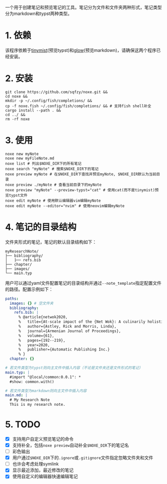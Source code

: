 一个用于创建笔记和预览笔记的工具。笔记分为文件和文件夹两种形式，笔记类型分为markdown和typst两种类型。

# 1. 依赖

该程序依赖于[tinymist](https://github.com/Myriad-Dreamin/tinymist)(预览typst)和[glow](https://github.com/charmbracelet/glow)(预览markdown)，请确保这两个程序已经安装。

# 2. 安装
  
```shell
git clone https://github.com/sqfzy/noxe.git &&
cd noxe &&
mkdir -p ~/.config/fish/completions/ &&
cp -f noxe.fish ~/.config/fish/completions/ && # 支持fish shell补全
cargo install --path . &&
cd ../ &&
rm -rf noxe
```

# 3. 使用

```shell
noxe new myNote
noxe new myFileNote.md
noxe list # 列出$NOXE_DIR下的所有笔记
noxe search "myNote" # 搜索$NOXE_DIR下的笔记
noxe preview myNote # 在$NOXE_DIR下查找并预览myNote, $NOXE_DIR默认为当前目录
noxe preview ./myNote # 查看当前目录下的myNote
noxe preview "myNote" --preview-typst="cat" # 使用cat(而不是tinymist)预览typst文件
noxe edit myNote # 使用默认编辑器vim编辑myNote
noxe edit myNote --editor="nvim" # 使用neovim编辑myNote
```

# 4. 笔记的目录结构

文件夹形式的笔记，笔记的默认目录结构如下：

```
myResearchNote/
├── bibliography/
│   ├── refs.bib
├── chapter/
├── images/
└── main.typ
```

用户可以通过yaml文件配置笔记的目录结构并通过`--note_template`指定配置文件的路径。配置示例如下：

```yaml
paths:
  images: {} # 空文件夹
  bibliography:
    refs.bib: |
      % @article{netwok2020,
      %   title={At-scale impact of the {Net Wok}: A culinarily holistic investigation of distributed dumplings},
      %   author={Astley, Rick and Morris, Linda},
      %   journal={Armenian Journal of Proceedings},
      %   volume={61},
      %   pages={192--219},
      %   year=2020,
      %   publisher={Automatic Publishing Inc.}
      % }
  chapter: {}

# 若文件类型为typst则向主文件中插入内容（不论是文件夹还是文件形式的笔记）
main.typ: |
  #import "@local/common:0.0.1": *
  #show: common.with()

# 若文件类型为markdown则向主文件中插入内容
main.md: |
  # My Research Note
  This is my research note.

```

# 5. TODO

- [x] 支持用户自定义预览笔记的命令
- [x] 支持补全，包括`noxe preview`自动补全`$NOXE_DIR`下的笔记名
- [ ] 彩色输出
- [x] 用户通过`$NOXE_DIR`下的`.ignore`或`.gitignore`文件指定忽略文件夹和文件
- [ ] 也许会考虑处理symlink
- [x] 显示最近添加，最近修改的笔记
- [x] 使用自定义的编辑器快速编辑笔记
